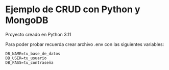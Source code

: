 # Ejemplo de CRUD con Python y MongoDB

Proyecto creado en Python 3.11

Para poder probar recuerda crear archivo .env con las siguientes variables:

```env
DB_NAME=tu_base_de_datos
DB_USER=tu_usuario
DB_PASS=tu_contraseña
```

